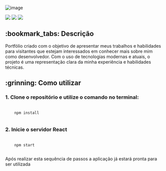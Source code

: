 ![image](https://github.com/alnnnn/Portfolio2.0-main/assets/134543555/f4c9f39f-9184-4b59-a861-067001db824e)

<div style="display: inline_block">
  <img src="https://img.shields.io/badge/TypeScript-brightgreen"/>
  <img src="https://img.shields.io/badge/ReactJs-brightgreen"/>
  <img src="https://img.shields.io/badge/Styled Components-brightgreen"/>
</div>


<h2>:bookmark_tabs: Descrição</h2>
<p>Portfólio criado com o objetivo de apresentar meus trabalhos e habilidades para visitantes que estejam interessados em conhecer mais sobre mim como desenvolvedor. Com o uso de tecnologias modernas e atuais, o projeto é uma representação clara da minha experiência e habilidades técnicas.</p>

<h2>:grinning: Como utilizar</h2>

<h3>1. Clone o repositório e utilize o comando no terminal:</h3>
<pre>
  <code>
    npm install
  </code>
</pre>

<h3>2. Inicie o servidor React</h3>
<pre>
  <code>
    npm start
  </code>
</pre>

<p>Após realizar esta sequência de passos a aplicação já estará pronta para ser utilizada </p>
